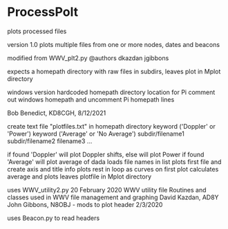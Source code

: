# ProcessPolt
plots processed files

version 1.0
plots multiple files from one or more nodes, dates and beacons

modified from WWV_plt2.py @authors dkazdan jgibbons

expects a homepath directory with raw files in subdirs, leaves plot in Mplot directory

windows version hardcoded homepath directory location
for Pi comment out windows homepath and uncomment Pi homepath lines

Bob Benedict, KD8CGH, 8/12/2021

create text file "plotfiles.txt" in homepath directory
  keyword ('Doppler' or 'Power')
  keyword ('Average' or 'No Average')
  subdir/filename1 
  subdir/filename2
  filename3
  ...

if found 'Doppler' will plot Doppler shifts, else will plot Power
if found 'Average' will plot average of dada
loads file names in list
plots first file and create axis and title info
plots rest in loop as curves on first plot
calculates average and plots
leaves plotfile in Mplot directory

uses WWV_utility2.py
20 February 2020
WWV utility file
Routines and classes used in WWV file management and graphing
David Kazdan, AD8Y
John Gibbons, N8OBJ - mods to plot header 2/3/2020

uses Beacon.py to read headers
